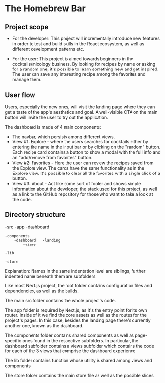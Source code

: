 # The Homebrew Bar

## Project scope
- For the developer: This project will incrementally introduce new features in order to test and build skills in the React ecosystem, as well as different development patterns etc.

- For the user: This project is aimed towards beginners in the cocktails/mixology business. By looking for recipes by name or asking for a random one, it's possible to learn something new and get inspired.
The user can save any interesting recipe among the favorites and manage them.

## User flow
Users, especially the new ones, will visit the landing page where they can get a taste of the app's aesthetics and goal. A well-visible CTA on the main button will invite the user to try out the application.

The dashboard is made of 4 main components:
- The navbar, which persists among different views.
- View #1: Explore - where the users searches for cocktails either by entering the name in the input bar or by clicking on the "random" button. Each recipe card contains a button to show a modal with the full info and an "add/remove from favorites" button.
- View #2: Favorites - Here the user can review the recipes saved from the Explore view. The cards have the same functionality as in the Explore view. It's possible to clear all the favorites with a single click of a button.
- View #3: About - Act like some sort of footer and shows simple information about the developer, the stack used for this project, as well as a link to the GitHub repository for those who want to take a look at the code.

## Directory structure
-src
    -app
        -dashboard 

    -components
        -dashboard   -landing
            -views

    -lib

    -store

Explanation:
Names in the same indentation level are siblings, further indented name beneath them are subfolders

Like most Next.js project, the root folder contains configuration files and dependencies, as well as the builds.

The main src folder contains the whole project's code.

The app folder is required by Next.js, as it's the entry point for its own router. Inside of it we find the core assets as well as the routes for the project's pages. In this case, besides the landing page there's currently another one, known as the dashboard.

The components folder contains shared components as well as page-specific ones found in the respective subfolders. In particular, the dashboard subfolder contains a views subfolder which contains the code for each of the 3 views that comprise the dashboard experience

The lib folder contains function whose utility is shared among views and components

The store folder contains the main store file as well as the possible slices